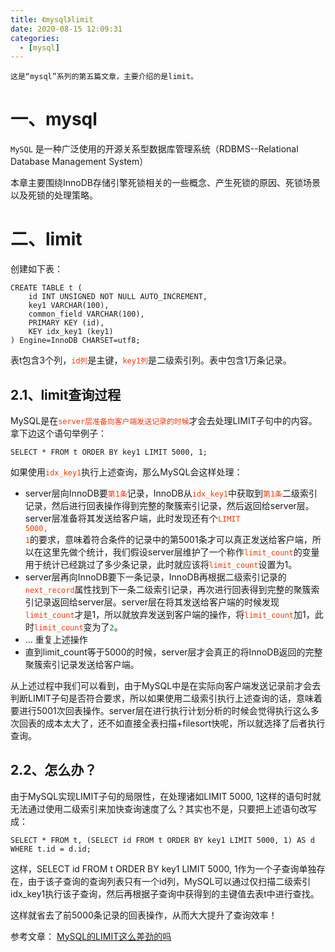 ```yaml
---
title: 《mysql》limit
date: 2020-08-15 12:09:31
categories:
  - [mysql]
---
```


    这是“mysql”系列的第五篇文章，主要介绍的是limit。

<style>
.my-code {
   color: green;
}
.orange {
   color: rgb(255, 53, 2)
}
.red {
   color: red
}
</style>

# 一、mysql

<code>MySQL</code> 是一种广泛使用的开源关系型数据库管理系统（RDBMS--Relational Database Management System）

<!-- more -->

本章主要围绕InnoDB存储引擎死锁相关的一些概念、产生死锁的原因、死锁场景以及死锁的处理策略。

# 二、limit
创建如下表：
```
CREATE TABLE t (
    id INT UNSIGNED NOT NULL AUTO_INCREMENT,
    key1 VARCHAR(100),
    common_field VARCHAR(100),
    PRIMARY KEY (id),
    KEY idx_key1 (key1)
) Engine=InnoDB CHARSET=utf8;
```
表t包含3个列，<code class='orange'>id列</code>是主键，<code class='orange'>key1列</code>是二级索引列。表中包含1万条记录。

## 2.1、limit查询过程
MySQL是在<code class='orange'>server层准备向客户端发送记录的时候</code>才会去处理LIMIT子句中的内容。拿下边这个语句举例子：
```
SELECT * FROM t ORDER BY key1 LIMIT 5000, 1;
```
如果使用<code class='orange'>idx_key1</code>执行上述查询，那么MySQL会这样处理：
- server层向InnoDB要<code class='orange'>第1条</code>记录，InnoDB从<code class='orange'>idx_key1</code>中获取到<code class='orange'>第1条</code>二级索引记录，然后进行回表操作得到完整的聚簇索引记录，然后返回给server层。server层准备将其发送给客户端，此时发现还有个<code class='orange'>LIMIT 5000, 1</code>的要求，意味着符合条件的记录中的第5001条才可以真正发送给客户端，所以在这里先做个统计，我们假设server层维护了一个称作<code class='orange'>limit_count</code>的变量用于统计已经跳过了多少条记录，此时就应该将<code class='orange'>limit_count</code>设置为1。
- server层再向InnoDB要下一条记录，InnoDB再根据二级索引记录的<code class='orange'>next_record</code>属性找到下一条二级索引记录，再次进行回表得到完整的聚簇索引记录返回给server层。server层在将其发送给客户端的时候发现<code class='orange'>limit_count</code>才是1，所以就放弃发送到客户端的操作，将<code class='orange'>limit_count</code>加1，此时<code class='orange'>limit_count</code>变为了<code class='my-code'>2</code>。
- ... 重复上述操作
- 直到limit_count等于5000的时候，server层才会真正的将InnoDB返回的完整聚簇索引记录发送给客户端。

从上述过程中我们可以看到，由于MySQL中是在实际向客户端发送记录前才会去判断LIMIT子句是否符合要求，所以如果使用二级索引执行上述查询的话，意味着要进行5001次回表操作。server层在进行执行计划分析的时候会觉得执行这么多次回表的成本太大了，还不如直接全表扫描+filesort快呢，所以就选择了后者执行查询。


## 2.2、怎么办？
由于MySQL实现LIMIT子句的局限性，在处理诸如LIMIT 5000, 1这样的语句时就无法通过使用二级索引来加快查询速度了么？其实也不是，只要把上述语句改写成：
```
SELECT * FROM t, (SELECT id FROM t ORDER BY key1 LIMIT 5000, 1) AS d
WHERE t.id = d.id;
```
这样，SELECT id FROM t ORDER BY key1 LIMIT 5000, 1作为一个子查询单独存在，由于该子查询的查询列表只有一个id列，MySQL可以通过仅扫描二级索引idx_key1执行该子查询，然后再根据子查询中获得到的主键值去表t中进行查找。

这样就省去了前5000条记录的回表操作，从而大大提升了查询效率！



参考文章：
[MySQL的LIMIT这么差劲的吗](https://mp.weixin.qq.com/s?__biz=MzIxNTQ3NDMzMw==&mid=2247486044&idx=1&sn=499e047f7181969017f59b86abbc2c17&chksm=979683aea0e10ab8420c442b0a04487a523cf09ee7242cd5f23e0a2a294713d360ddccbc4c07&scene=21#wechat_redirect)

